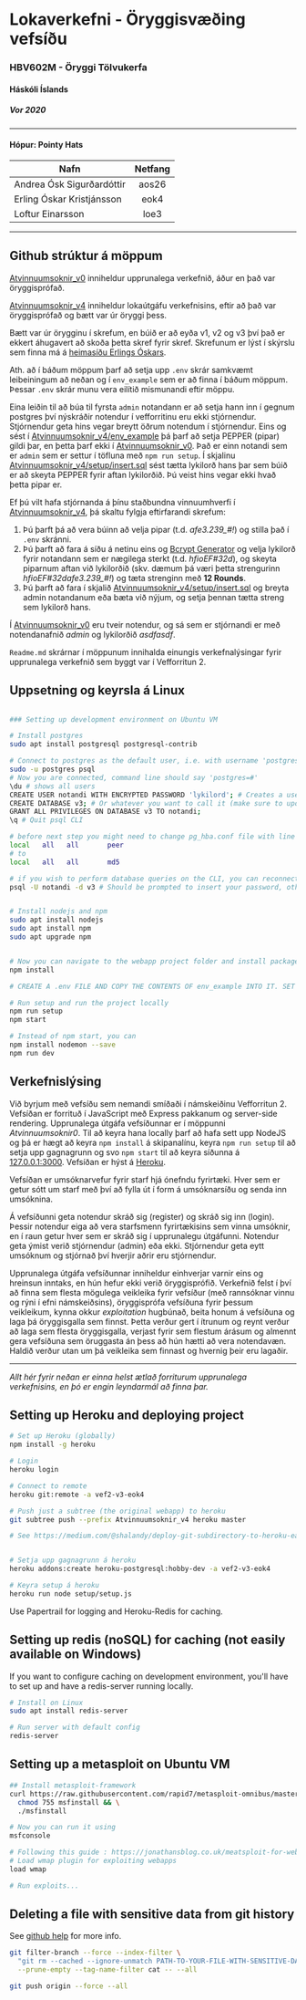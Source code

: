 # Lokaverkefni - Öryggisvæðing vefsíðu
### HBV602M - Öryggi Tölvukerfa
#### Háskóli Íslands
##### Vor 2020

<hr>

#### Hópur: Pointy Hats

| Nafn                      | Netfang       | 
| --                        | :--:          | 
| Andrea Ósk Sigurðardóttir | aos26         | 
| Erling Óskar Kristjánsson | eok4          | 
| Loftur Einarsson          | loe3          | 

<hr>

## Github strúktur á möppum

[Atvinnuumsoknir_v0](/Atvinnuumsoknir0) inniheldur upprunalega verkefnið, áður en það var öryggisprófað.

[Atvinnuumsoknir_v4](/Atvinnuumsoknir4) inniheldur lokaútgáfu verkefnisins, eftir að það var öryggisprófað og bætt var úr öryggi þess.

Bætt var úr örygginu í skrefum, en búið er að eyða v1, v2 og v3 því það er ekkert áhugavert að skoða þetta skref fyrir skref. Skrefunum er lýst í skýrslu sem finna má á [heimasíðu Erlings Óskars](https://eokristjans.github.io).

Ath. að í báðum möppum þarf að setja upp `.env` skrár samkvæmt leibeiningum að neðan og í `env_example` sem er að finna í báðum möppum. Þessar `.env` skrár munu vera eilítið mismunandi eftir möppu.

Eina leiðin til að búa til fyrsta `admin` notandann er að setja hann inn í gegnum postgres því nýskráðir notendur í vefforritinu eru ekki stjórnendur. Stjórnendur geta hins vegar breytt öðrum notendum í stjórnendur. Eins og sést í [Atvinnuumsoknir_v4/env_example](/Atvinnuumsoknir4/env_example) þá þarf að setja PEPPER (pipar) gildi þar, en þetta þarf ekki í [Atvinnuumsoknir_v0](/Atvinnuumsoknir0). Það er einn notandi sem er `admin` sem er settur í töfluna með `npm run setup`. Í skjalinu [Atvinnuumsoknir_v4/setup/insert.sql](/Atvinnuumsoknir4/setup/insert.sql) sést tætta lykilorð hans þar sem búið er að skeyta PEPPER fyrir aftan lykilorðið. Þú veist hins vegar ekki hvað þetta pipar er. 

Ef þú vilt hafa stjórnanda á þínu staðbundna vinnuumhverfi í [Atvinnuumsoknir_v4](/Atvinnuumsoknir4), þá skaltu fylgja eftirfarandi skrefum:

1. Þú þarft þá að vera búinn að velja pipar (t.d. *afe3.239_#!*) og stilla það í `.env` skránni.
2. Þú þarft að fara á síðu á netinu eins og [Bcrypt Generator](https://bcrypt-generator.com/) og velja lykilorð fyrir notandann sem er nægilega sterkt (t.d. *hfioEF#32d*), og skeyta piparnum aftan við lykilorðið (skv. dæmum þá væri þetta strengurinn *hfioEF#32dafe3.239_#!*) og tæta strenginn með **12 Rounds**. 
3. Þú þarft að fara í skjalið [Atvinnuumsoknir_v4/setup/insert.sql](/Atvinnuumsoknir4/setup/insert.sql) og breyta admin notandanum eða bæta við nýjum, og setja þennan tætta streng sem lykilorð hans.

Í [Atvinnuumsoknir_v0](/Atvinnuumsoknir0) eru tveir notendur, og sá sem er stjórnandi er með notendanafnið *admin* og lykilorðið *asdfasdf*.

`Readme.md` skrárnar í möppunum innihalda einungis verkefnalýsingar fyrir upprunalega verkefnið sem byggt var í Vefforritun 2.

## Uppsetning og keyrsla á Linux

```bash

### Setting up development environment on Ubuntu VM

# Install postgres
sudo apt install postgresql postgresql-contrib

# Connect to postgres as the default user, i.e. with username 'postgres'
sudo -u postgres psql
# Now you are connected, command line should say 'postgres=#'
\du # shows all users
CREATE USER notandi WITH ENCRYPTED PASSWORD 'lykilord'; # Creates a user (you should change the details)
CREATE DATABASE v3; # Or whatever you want to call it (make sure to update your .env file appropriately)
GRANT ALL PRIVILEGES ON DATABASE v3 TO notandi;
\q # Quit psql CLI

# before next step you might need to change pg_hba.conf file with line
local   all   all       peer
# to
local   all   all       md5

# if you wish to perform database queries on the CLI, you can reconnect using:
psql -U notandi -d v3 # Should be prompted to insert your password, otherwise you're on your own (can be buggy)


# Install nodejs and npm
sudo apt install nodejs
sudo apt install npm
sudo apt upgrade npm


# Now you can navigate to the webapp project folder and install packages
npm install

# CREATE A .env FILE AND COPY THE CONTENTS OF env_example INTO IT. SET THE APPROPRIATE PARAMETERS.

# Run setup and run the project locally
npm run setup
npm start

# Instead of npm start, you can 
npm install nodemon --save
npm run dev

```


## Verkefnislýsing

Við byrjum með vefsíðu sem nemandi smíðaði í námskeiðinu Vefforritun 2. Vefsíðan er forrituð í JavaScript með Express pakkanum og server-side rendering. Upprunalega útgáfa vefsíðunnar er í möppunni *Atvinnuumsoknir0*. Til að keyra hana locally þarf að hafa sett upp NodeJS og þá er hægt að keyra `npm install` á skipanalínu, keyra `npm run setup` til að setja upp gagnagrunn og svo `npm start` til að keyra síðunna á [127.0.0.1:3000](http://127.0.0.1:3000). Vefsíðan er hýst á [Heroku](https://vef2-v3-eok4.herokuapp.com/).

Vefsíðan er umsóknarvefur fyrir starf hjá ónefndu fyrirtæki. Hver sem er getur sótt um starf með því að fylla út í form á umsóknarsíðu og senda inn umsóknina.

Á vefsíðunni geta notendur skráð sig (register) og skráð sig inn (login). Þessir notendur eiga að vera starfsmenn fyrirtækisins sem vinna umsóknir, en í raun getur hver sem er skráð sig í upprunalegu útgáfunni. Notendur geta ýmist verið stjórnendur (admin) eða ekki. Stjórnendur geta eytt umsóknum og stjórnað því hverjir aðrir eru stjórnendur.

Upprunalega útgáfa vefsíðunnar inniheldur einhverjar varnir eins og hreinsun inntaks, en hún hefur ekki verið öryggisprófið. Verkefnið felst í því að finna sem flesta mögulega veikleika fyrir vefsíður (með rannsóknar vinnu og rýni í efni námskeiðsins), öryggisprófa vefsíðuna fyrir þessum veikleikum, kynna okkur  *exploitation* hugbúnað, beita honum á vefsíðuna og laga þá öryggisgalla sem finnst. Þetta verður gert í ítrunum og reynt verður að laga sem flesta öryggisgalla, verjast fyrir sem flestum árásum og almennt gera vefsíðuna sem öruggasta án þess að hún hætti að vera notendavæn. Haldið verður utan um þá veikleika sem finnast og hvernig þeir eru lagaðir.

<hr>

_Allt hér fyrir neðan er einna helst ætlað forriturum upprunalega verkefnisins, en þó er engin leyndarmál að finna þar._

## Setting up Heroku and deploying project

```bash
# Set up Heroku (globally)
npm install -g heroku

# Login
heroku login 

# Connect to remote
heroku git:remote -a vef2-v3-eok4

# Push just a subtree (the original webapp) to heroku
git subtree push --prefix Atvinnuumsoknir_v4 heroku master

# See https://medium.com/@shalandy/deploy-git-subdirectory-to-heroku-ea05e95fce1f for more details


# Setja upp gagnagrunn á heroku
heroku addons:create heroku-postgresql:hobby-dev -a vef2-v3-eok4

# Keyra setup á heroku
heroku run node setup/setup.js
```

Use Papertrail for logging and Heroku-Redis for caching.


## Setting up redis (noSQL) for caching (not easily available on Windows)

If you want to configure caching on development environment, you'll have to set up and have a redis-server running locally.

```bash
# Install on Linux
sudo apt install redis-server

# Run server with default config
redis-server
```


## Setting up a metasploit on Ubuntu VM

```bash
## Install metasploit-framework
curl https://raw.githubusercontent.com/rapid7/metasploit-omnibus/master/config/templates/metasploit-framework-wrappers/msfupdate.erb > msfinstall && \
  chmod 755 msfinstall && \
  ./msfinstall

# Now you can run it using
msfconsole

# Following this guide : https://jonathansblog.co.uk/meatsploit-for-website-pentest
# Load wmap plugin for exploiting webapps 
load wmap

# Run exploits...

```


## Deleting a file with sensitive data from git history

See [github help](https://help.github.com/en/github/authenticating-to-github/removing-sensitive-data-from-a-repository) for more info.

```bash
git filter-branch --force --index-filter \
  "git rm --cached --ignore-unmatch PATH-TO-YOUR-FILE-WITH-SENSITIVE-DATA" \
  --prune-empty --tag-name-filter cat -- --all

git push origin --force --all
```
